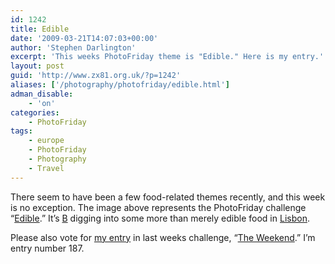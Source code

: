 ```yaml
---
id: 1242
title: Edible
date: '2009-03-21T14:07:03+00:00'
author: 'Stephen Darlington'
excerpt: 'This weeks PhotoFriday theme is "Edible." Here is my entry.'
layout: post
guid: 'http://www.zx81.org.uk/?p=1242'
aliases: ['/photography/photofriday/edible.html']
adman_disable:
    - 'on'
categories:
    - PhotoFriday
tags:
    - europe
    - PhotoFriday
    - Photography
    - Travel
---
```


There seem to have been a few food-related themes recently, and this week is no exception. The image above represents the PhotoFriday challenge “[Edible](http://www.photofriday.com/archives/challenge/000860.php).” It’s [B](http://www.brandarling.com/) digging into some more than merely edible food in [Lisbon](http://www.zx81.org.uk/travel/lisbon-portugal.html).

Please also vote for [my entry](http://www.zx81.org.uk/photography/photofriday/the-weekend.html) in last weeks challenge, “[The Weekend](http://www.photofriday.com/linkviewer.php?id=858).” I’m entry number 187.